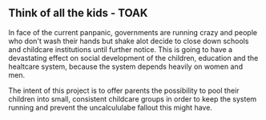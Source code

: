 ## Think of all the kids - TOAK

In face of the current panpanic, governments are running crazy and people who don't wash their hands but shake alot decide to close down schools and childcare institutions until further notice. This is going to have a devastating effect on social development of the children, education and the healtcare system, because the system depends heavily on women and men.

The intent of this project is to offer parents the possibility to pool their children into small, consistent childcare groups in order to keep the system running and prevent the uncalcululabe fallout this might have.
